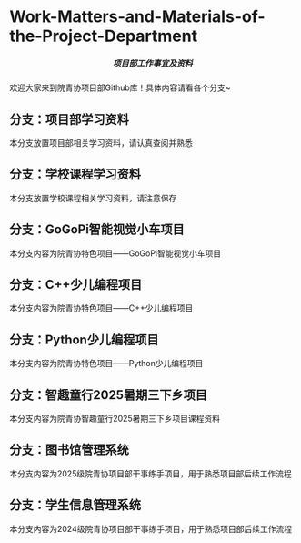 # Work-Matters-and-Materials-of-the-Project-Department

##### <center>项目部工作事宜及资料<center>

欢迎大家来到院青协项目部Github库！具体内容请看各个分支~



## 分支：项目部学习资料

本分支放置项目部相关学习资料，请认真查阅并熟悉



## 分支：学校课程学习资料

本分支放置学校课程相关学习资料，请注意保存



## 分支：GoGoPi智能视觉小车项目

本分支内容为院青协特色项目——GoGoPi智能视觉小车项目



## 分支：C++少儿编程项目

本分支内容为院青协特色项目——C++少儿编程项目



## 分支：Python少儿编程项目

本分支内容为院青协特色项目——Python少儿编程项目



## 分支：智趣童行2025暑期三下乡项目

本分支内容为院青协智趣童行2025暑期三下乡项目课程资料



## 分支：图书馆管理系统

本分支内容为2025级院青协项目部干事练手项目，用于熟悉项目部后续工作流程



## 分支：学生信息管理系统

本分支内容为2024级院青协项目部干事练手项目，用于熟悉项目部后续工作流程
